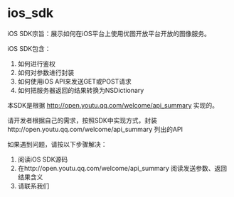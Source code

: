 # ios_sdk

iOS SDK宗旨：展示如何在iOS平台上使用优图开放平台开放的图像服务。

iOS SDK包含：
  1. 如何进行鉴权
  2. 如何对参数进行封装
  3. 如何使用iOS API来发送GET或POST请求
  4. 如何把服务器返回的结果转换为NSDictionary

本SDK是根据 http://open.youtu.qq.com/welcome/api_summary 实现的。

请开发者根据自己的需求，按照SDK中实现方式，封装http://open.youtu.qq.com/welcome/api_summary 列出的API

如果遇到问题，请按以下步骤解决：
  1. 阅读iOS SDK源码
  2. 在http://open.youtu.qq.com/welcome/api_summary 阅读发送参数、返回结果含义
  3. 请联系我们

